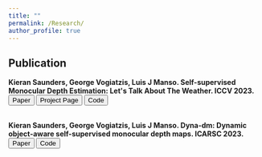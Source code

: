 ```yaml
---
title: ""
permalink: /Research/
author_profile: true
---
```


<h2>Publication</h2> 

<b>Kieran Saunders, George Vogiatzis, Luis J Manso. 
<text class="pub-title">Self-supervised Monocular Depth Estimation: Let's Talk About The Weather</text>. ICCV 2023.
<br>
<button type="button" class="btn btn-primary btn-sm" onclick=" window.open('https://openaccess.thecvf.com/content/ICCV2023/papers/Saunders_Self-supervised_Monocular_Depth_Estimation_Lets_Talk_About_The_Weather_ICCV_2023_paper.pdf','_blank')">Paper</button>
<button type="button" class="btn btn-primary btn-sm" onclick=" window.open('https://kieran514.github.io/Robust-Depth-Project/','_blank')">Project Page</button>
<button type="button" class="btn btn-primary btn-sm" onclick=" window.open('https://github.com/kieran514/robustdepth','_blank')">Code</button>
<br>
<br>

Kieran Saunders, George Vogiatzis, Luis J Manso. 
<text class="pub-title">Dyna-dm: Dynamic object-aware self-supervised monocular depth maps</text>. ICARSC 2023.
<br>
<button type="button" class="btn btn-primary btn-sm" onclick=" window.open('https://arxiv.org/pdf/2206.03799','_blank')">Paper</button>
<button type="button" class="btn btn-primary btn-sm" onclick=" window.open('https://github.com/kieran514/Dyna-DM','_blank')">Code</button>

<br>
<br>

